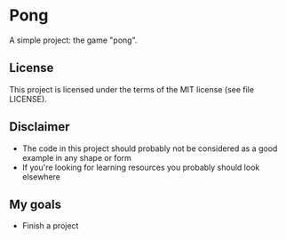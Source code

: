# Pong
A simple project: the game "pong".

## License
This project is licensed under the terms of the MIT license (see file LICENSE).


## Disclaimer
- The code in this project should probably not be considered as a good example in any shape or form
- If you're looking for learning resources you probably should look elsewhere


## My goals
- Finish a project